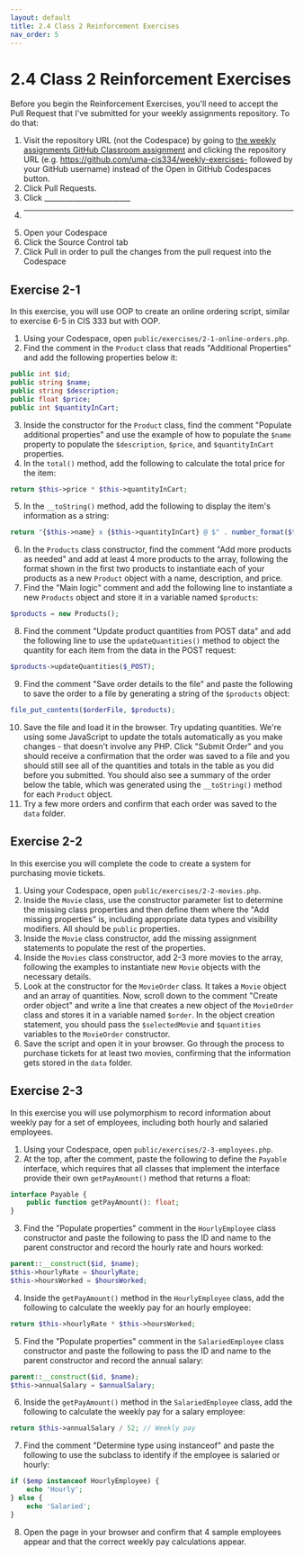 ```yaml
---
layout: default
title: 2.4 Class 2 Reinforcement Exercises
nav_order: 5
---
```


# 2.4 Class 2 Reinforcement Exercises

Before you begin the Reinforcement Exercises, you'll need to accept the Pull Request that I've submitted for your weekly assignments repository. To do that:

1. Visit the repository URL (not the Codespace) by going to [the weekly assignments GitHub Classroom assignment](https://classroom.github.com/a/-OkpaYCp) and clicking the repository URL (e.g. https://github.com/uma-cis334/weekly-exercises- followed by your GitHub username) instead of the Open in GitHub Codespaces button.
2. Click Pull Requests.
3. Click ________________________
4. ______________________________
5. Open your Codespace
6. Click the Source Control tab
7. Click Pull in order to pull the changes from the pull request into the Codespace

## Exercise 2-1

In this exercise, you will use OOP to create an online ordering script, similar to exercise 6-5 in CIS 333 but with OOP.

1. Using your Codespace, open `public/exercises/2-1-online-orders.php`.
2. Find the comment in the `Product` class that reads "Additional Properties" and add the following properties below it:

```php
public int $id;
public string $name;
public string $description;
public float $price;
public int $quantityInCart;
```

3. Inside the constructor for the `Product` class, find the comment "Populate additional properties" and use the example of how to populate the `$name` property to populate the `$description`, `$price`, and `$quantityInCart` properties.
4. In the `total()` method, add the following to calculate the total price for the item:

```php
return $this->price * $this->quantityInCart;
```

5. In the `__toString()` method, add the following to display the item's information as a string:

```php
return "{$this->name} x {$this->quantityInCart} @ $" . number_format($this->price,2) . " = $" . number_format($this->total(),2);
```

6. In the `Products` class constructor, find the comment "Add more products as needed" and add at least 4 more products to the array, following the format shown in the first two products to instantiate each of your products as a new `Product` object with a name, description, and price.
7. Find the "Main logic" comment and add the following line to instantiate a new `Products` object and store it in a variable named `$products`:

```php
$products = new Products();
```

8. Find the comment "Update product quantities from POST data" and add the following line to use the `updateQuantities()` method to object the quantity for each item from the data in the POST request:

```php
$products->updateQuantities($_POST);
```

9. Find the comment "Save order details to the file" and paste the following to save the order to a file by generating a string of the `$products` object:

```php
file_put_contents($orderFile, $products);
```

10. Save the file and load it in the browser. Try updating quantities. We're using some JavaScript to update the totals automatically as you make changes - that doesn't involve any PHP. Click "Submit Order" and you should receive a confirmation that the order was saved to a file and you should still see all of the quantities and totals in the table as you did before you submitted. You should also see a summary of the order below the table, which was generated using the `__toString()` method for each `Product` object.
11. Try a few more orders and confirm that each order was saved to the `data` folder.

## Exercise 2-2

In this exercise you will complete the code to create a system for purchasing movie tickets.

1. Using your Codespace, open `public/exercises/2-2-movies.php`.
2. Inside the `Movie` class, use the constructor parameter list to determine the missing class properties and then define them where the "Add missing properties" is, including appropriate data types and visibility modifiers. All should be `public` properties.
3. Inside the `Movie` class constructor, add the missing assignment statements to populate the rest of the properties.
4. Inside the `Movies` class constructor, add 2-3 more movies to the array, following the examples to instantiate new `Movie` objects with the necessary details.
5. Look at the constructor for the `MovieOrder` class. It takes a `Movie` object and an array of quantities. Now, scroll down to the comment "Create order object" and write a line that creates a new object of the `MovieOrder` class and stores it in a variable named `$order`. In the object creation statement, you should pass the `$selectedMovie` and `$quantities` variables to the `MovieOrder` constructor.
6. Save the script and open it in your browser. Go through the process to purchase tickets for at least two movies, confirming that the information gets stored in the `data` folder.

## Exercise 2-3

In this exercise you will use polymorphism to record information about weekly pay for a set of employees, including both hourly and salaried employees.

1. Using your Codespace, open `public/exercises/2-3-employees.php`.
2. At the top, after the comment, paste the following to define the `Payable` interface, which requires that all classes that implement the interface provide their own `getPayAmount()` method that returns a float:

```php
interface Payable {
	public function getPayAmount(): float;
}
```

3. Find the "Populate properties" comment in the `HourlyEmployee` class constructor and paste the following to pass the ID and name to the parent constructor and record the hourly rate and hours worked:

```php
parent::__construct($id, $name);
$this->hourlyRate = $hourlyRate;
$this->hoursWorked = $hoursWorked;
```

4. Inside the `getPayAmount()` method in the `HourlyEmployee` class, add the following to calculate the weekly pay for an hourly employee:

```php
return $this->hourlyRate * $this->hoursWorked;
```

5. Find the "Populate properties" comment in the `SalariedEmployee` class constructor and paste the following to pass the ID and name to the parent constructor and record the annual salary:

```php
parent::__construct($id, $name);
$this->annualSalary = $annualSalary;
```

6. Inside the `getPayAmount()` method in the `SalariedEmployee` class, add the following to calculate the weekly pay for a salary employee:

```php
return $this->annualSalary / 52; // Weekly pay
```

7. Find the comment "Determine type using instanceof" and paste the following to use the subclass to identify if the employee is salaried or hourly:

```php
if ($emp instanceof HourlyEmployee) {
    echo 'Hourly';
} else {
    echo 'Salaried';
}
```

8. Open the page in your browser and confirm that 4 sample employees appear and that the correct weekly pay calculations appear.
